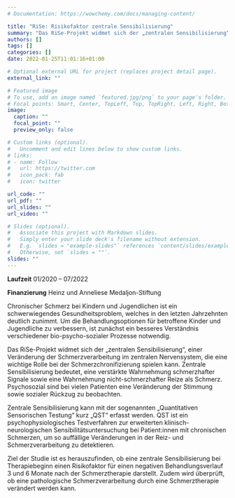 ```yaml
---
# Documentation: https://wowchemy.com/docs/managing-content/

title: "RiSe: Risikofaktor zentrale Sensibilisierung"
summary: "Das RiSe-Projekt widmet sich der „zentralen Sensibilisierung“, einer Veränderung der Schmerzverarbeitung im zentralen Nervensystem, die eine wichtige Rolle bei der Schmerzchronifizierung spielen kann. Zentrale Sensibilisierung bedeutet, eine verstärkte Wahrnehmung schmerzhafter Signale sowie eine Wahrnehmung nicht-schmerzhafter Reize als Schmerz."
authors: []
tags: []
categories: []
date: 2022-01-25T11:01:16+01:00

# Optional external URL for project (replaces project detail page).
external_link: ""

# Featured image
# To use, add an image named `featured.jpg/png` to your page's folder.
# Focal points: Smart, Center, TopLeft, Top, TopRight, Left, Right, BottomLeft, Bottom, BottomRight.
image:
  caption: ""
  focal_point: ""
  preview_only: false

# Custom links (optional).
#   Uncomment and edit lines below to show custom links.
# links:
# - name: Follow
#   url: https://twitter.com
#   icon_pack: fab
#   icon: twitter

url_code: ""
url_pdf: ""
url_slides: ""
url_video: ""

# Slides (optional).
#   Associate this project with Markdown slides.
#   Simply enter your slide deck's filename without extension.
#   E.g. `slides = "example-slides"` references `content/slides/example-slides.md`.
#   Otherwise, set `slides = ""`.
slides: ""
---
```


**Laufzeit** 01/2020 – 07/2022

**Finanzierung** Heinz und Anneliese Medaljon-Stiftung

Chronischer Schmerz bei Kindern und Jugendlichen ist ein schwerwiegendes Gesundheitsproblem, welches in den letzten Jahrzehnten deutlich zunimmt. Um die Behandlungsoptionen für betroffene Kinder und Jugendliche zu verbessern, ist zunächst ein besseres Verständnis verschiedener bio-psycho-sozialer Prozesse notwendig. 

Das RiSe-Projekt widmet sich der „zentralen Sensibilisierung“, einer Veränderung der Schmerzverarbeitung im zentralen Nervensystem, die eine wichtige Rolle bei der Schmerzchronifizierung spielen kann. Zentrale Sensibilisierung bedeutet, eine verstärkte Wahrnehmung schmerzhafter Signale sowie eine Wahrnehmung nicht-schmerzhafter Reize als Schmerz. Psychosozial sind bei vielen Patienten eine Veränderung der Stimmung sowie sozialer Rückzug zu beobachten. 

Zentrale Sensibilisierung kann mit der sogenannten „Quantitativen Sensorischen Testung“ kurz „QST“ erfasst werden. QST ist ein psychophysiologisches Testverfahren zur erweiterten klinisch-neurologischen Sensibilitätsuntersuchung bei Patient:innen mit chronischen Schmerzen, um so auffällige Veränderungen in der Reiz- und Schmerzverarbeitung zu detektieren.

Ziel der Studie ist es herauszufinden, ob eine zentrale Sensibilisierung bei Therapiebeginn einen Risikofaktor für einen negativen Behandlungsverlauf 3 und 6 Monate nach der Schmerztherapie darstellt. Zudem wird überprüft, ob eine pathologische Schmerzverarbeitung durch eine Schmerztherapie verändert werden kann.
